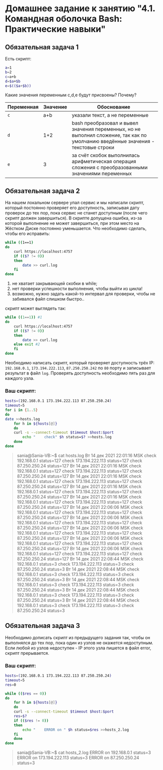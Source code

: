 # Домашнее задание к занятию "4.1. Командная оболочка Bash: Практические навыки"

## Обязательная задача 1

Есть скрипт:
```bash
a=1
b=2
c=a+b
d=$a+$b
e=$(($a+$b))
```

Какие значения переменным c,d,e будут присвоены? Почему?

| Переменная  | Значение | Обоснование |
| ------------- | ------------- | ------------- |
| `c`  | a+b  | указали текст, а не переменные |
| `d`  | 1+2  | bash преобразовал и вывел значения переменных, но не выполнил сложение, так как по умолчанию введённые значения - текстовые строки |
| `e`  | 3  | за счёт скобок выполнилась арифметическая операция сложения с преобразованными значениями переменных |


## Обязательная задача 2
На нашем локальном сервере упал сервис и мы написали скрипт, который постоянно проверяет его доступность, записывая дату проверок до тех пор, пока сервис не станет доступным (после чего скрипт должен завершиться). В скрипте допущена ошибка, из-за которой выполнение не может завершиться, при этом место на Жёстком Диске постоянно уменьшается. Что необходимо сделать, чтобы его исправить:
```bash
while ((1==1)
do
	curl https://localhost:4757
	if (($? != 0))
	then
		date >> curl.log
	fi
done
```
1. не хватает закрывающей скобки в while;
2. нет проверки успешности выполнения, чтобы выйти из цикла!
3. возможно, нужно задать какой-то интервал для проверки, чтобы не забивался файл слишком быстро..

скрипт может выглядеть так:
```bash
while ((1==1)) #1
do
	curl https://localhost:4757
	if (($? != 0))
	then
		date >> curl.log
	else exit #2
	fi
done
```

Необходимо написать скрипт, который проверяет доступность трёх IP: `192.168.0.1`, `173.194.222.113`, `87.250.250.242` по `80` порту и записывает результат в файл `log`. Проверять доступность необходимо пять раз для каждого узла.

### Ваш скрипт:
```bash
hosts=(192.168.0.1 173.194.222.113 87.250.250.24)
timeout=5
for i in {1..5}
do
date >>hosts.log
    for h in ${hosts[@]}
    do
	curl -s --connect-timeout $timeout $host:$port
        echo "    check" $h status=$? >>hosts.log
    done
done
```

>sania@Sania-VB:~$ cat hosts.log
Вт 14 дек 2021 22:01:16 MSK
    check 192.168.0.1 status=127
    check 173.194.222.113 status=127
    check 87.250.250.24 status=127
Вт 14 дек 2021 22:01:16 MSK
    check 192.168.0.1 status=127
    check 173.194.222.113 status=127
    check 87.250.250.24 status=127
Вт 14 дек 2021 22:01:16 MSK
    check 192.168.0.1 status=127
    check 173.194.222.113 status=127
    check 87.250.250.24 status=127
Вт 14 дек 2021 22:01:16 MSK
    check 192.168.0.1 status=127
    check 173.194.222.113 status=127
    check 87.250.250.24 status=127
Вт 14 дек 2021 22:01:16 MSK
    check 192.168.0.1 status=127
    check 173.194.222.113 status=127
    check 87.250.250.24 status=127
Вт 14 дек 2021 22:06:06 MSK
    check 192.168.0.1 status=127
    check 173.194.222.113 status=127
    check 87.250.250.24 status=127
Вт 14 дек 2021 22:06:06 MSK
    check 192.168.0.1 status=127
    check 173.194.222.113 status=127
    check 87.250.250.24 status=127
Вт 14 дек 2021 22:06:06 MSK
    check 192.168.0.1 status=127
    check 173.194.222.113 status=127
    check 87.250.250.24 status=127
Вт 14 дек 2021 22:06:06 MSK
    check 192.168.0.1 status=127
    check 173.194.222.113 status=127
    check 87.250.250.24 status=127
Вт 14 дек 2021 22:06:06 MSK
    check 192.168.0.1 status=127
    check 173.194.222.113 status=127
    check 87.250.250.24 status=127
Вт 14 дек 2021 22:08:44 MSK
    check 192.168.0.1 status=3
    check 173.194.222.113 status=3
    check 87.250.250.24 status=3
Вт 14 дек 2021 22:08:44 MSK
    check 192.168.0.1 status=3
    check 173.194.222.113 status=3
    check 87.250.250.24 status=3
Вт 14 дек 2021 22:08:44 MSK
    check 192.168.0.1 status=3
    check 173.194.222.113 status=3
    check 87.250.250.24 status=3
Вт 14 дек 2021 22:08:44 MSK
    check 192.168.0.1 status=3
    check 173.194.222.113 status=3
    check 87.250.250.24 status=3
Вт 14 дек 2021 22:08:44 MSK
    check 192.168.0.1 status=3
    check 173.194.222.113 status=3
    check 87.250.250.24 status=3

## Обязательная задача 3
Необходимо дописать скрипт из предыдущего задания так, чтобы он выполнялся до тех пор, пока один из узлов не окажется недоступным. Если любой из узлов недоступен - IP этого узла пишется в файл error, скрипт прерывается.

### Ваш скрипт:
```bash
hosts=(192.168.0.1 173.194.222.113 87.250.250.24)
timeout=5
res=0

while (($res == 0))
do
    for h in ${hosts[@]}
    do
	curl -s --connect-timeout $timeout $host:$port
	res=$?
	if (($res != 0))
	then
	    echo "    ERROR on " $h status=$res >>hosts_2.log
	fi
    done
done
```

>sania@Sania-VB:~$ cat hosts_2.log
    ERROR on  192.168.0.1 status=3
    ERROR on  173.194.222.113 status=3
    ERROR on  87.250.250.24 status=3